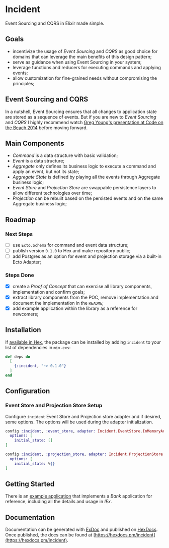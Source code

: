 # Incident

Event Sourcing and CQRS in Elixir made simple.

## Goals

* incentivize the usage of *Event Sourcing* and *CQRS* as good choice for domains that can leverage the main benefits of this design pattern;
* serve as guidance when using Event Sourcing in your system;
* leverage functions and reducers for executing commands and applying events;
* allow customization for fine-grained needs without compromising the principles;

## Event Sourcing and CQRS

In a nutshell, Event Sourcing ensures that all changes to application state are stored as a sequence of events. But if you are new to *Event Sourcing* and *CQRS* I highly recommend watch [Greg Young's presentation at Code on the Beach 2014](https://www.youtube.com/watch?v=JHGkaShoyNs) before moving forward.

## Main Components

* *Command* is a data structure with basic validation;
* *Event* is a data structure;
* *Aggregate* only defines its business logic to execute a command and apply an event, but not its state;
* *Aggregate State* is defined by playing all the events through Aggregate business logic;
* *Event Store* and *Projection Store* are swappable persistence layers to allow different technologies over time;
* *Projection* can be rebuilt based on the persisted events and on the same Aggregate business logic;

## Roadmap

### Next Steps
- [ ] use `Ecto.Schema` for command and event data structure;
- [ ] publish version `0.1.0` to Hex and make repository public;
- [ ] add Postgres as an option for event and projection storage via a built-in Ecto Adapter;

### Steps Done
- [x] create a *Proof of Concept* that can exercise all library components, implementation and confirm goals;
- [x] extract library components from the POC, remove implementation and document the implementation in the `README`;
- [x] add example application within the library as a reference for newcomers;

## Installation

If [available in Hex](https://hex.pm/docs/publish), the package can be installed
by adding `incident` to your list of dependencies in `mix.exs`:

```elixir
def deps do
  [
    {:incident, "~> 0.1.0"}
  ]
end
```

## Configuration

### Event Store and Projection Store Setup

Configure `incident` Event Store and Projection store adapter and if desired, some options. The options will be used during the adapter initialization.

```elixir
config :incident, :event_store, adapter: Incident.EventStore.InMemoryAdapter,
  options: [
    initial_state: []
]

config :incident, :projection_store, adapter: Incident.ProjectionStore.InMemoryAdapter,
  options: [
    initial_state: %{}
]
```

## Getting Started

There is an [example application](https://github.com/pedroassumpcao/incident/tree/master/examples/bank) that implements a *Bank* application for reference, including all the details and usage in *IEx*.

## Documentation

Documentation can be generated with [ExDoc](https://github.com/elixir-lang/ex_doc)
and published on [HexDocs](https://hexdocs.pm). Once published, the docs can
be found at [https://hexdocs.pm/incident](https://hexdocs.pm/incident).

